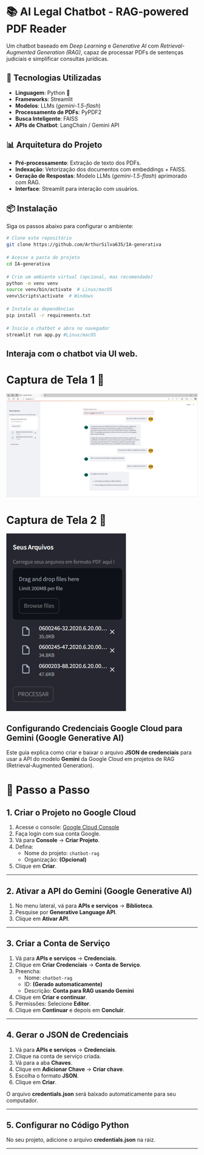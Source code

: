 # 📚 AI Legal Chatbot - RAG-powered PDF Reader

Um chatbot baseado em *Deep Learning* e *Generative AI* com *Retrieval-Augmented Generation (RAG)*, capaz de processar PDFs de sentenças judiciais e simplificar consultas jurídicas.

## 🚀 Tecnologias Utilizadas

- **Linguagem**: Python 🐍  
- **Frameworks**: Streamlit  
- **Modelos**: LLMs (*gemini-1.5-flash*)  
- **Processamento de PDFs**: PyPDF2  
- **Busca Inteligente**: FAISS 
- **APIs de Chatbot**: LangChain / Gemini API  

## 📊 Arquitetura do Projeto

- **Pré-processamento**: Extração de texto dos PDFs.
- **Indexação**: Vetorização dos documentos com embeddings + FAISS.
- **Geração de Respostas**: Modelo LLMs (*gemini-1.5-flash*) aprimorado com RAG.
- **Interface**: Streamlit para interação com usuários.

## 📦 Instalação

Siga os passos abaixo para configurar o ambiente:

```bash
# Clone este repositório
git clone https://github.com/ArthurSilva635/IA-generativa

# Acesse a pasta do projeto
cd IA-generativa

# Crie um ambiente virtual (opcional, mas recomendado)
python -m venv venv
source venv/bin/activate  # Linux/macOS
venv\Scripts\activate  # Windows

# Instale as dependências
pip install -r requirements.txt

# Inicie o chatbot e abra no navegador
streamlit run app.py #Linux/macOS
```

## Interaja com o chatbot via UI web.

# Captura de Tela 1 📸
![Adicionando os PDFs](./image/img1.PNG)


# Captura de Tela 2 📸
![Interajindo com o chatbot](./image/img2.png)


## Configurando Credenciais Google Cloud para Gemini (Google Generative AI)

Este guia explica como criar e baixar o arquivo **JSON de credenciais** para usar a API do modelo **Gemini** da Google Cloud em projetos de RAG (Retrieval-Augmented Generation).

# 🚀 Passo a Passo

## 1. Criar o Projeto no Google Cloud
1. Acesse o console: [Google Cloud Console](https://console.cloud.google.com/)
2. Faça login com sua conta Google.
3. Vá para **Console** → **Criar Projeto**.
4. Defina:
   - Nome do projeto: `chatbot-rag`
   - Organização: **(Opcional)**
5. Clique em **Criar**.

---

## 2. Ativar a API do Gemini (Google Generative AI)
1. No menu lateral, vá para **APIs e serviços** → **Biblioteca**.
2. Pesquise por **Generative Language API**.
3. Clique em **Ativar API**.

---

## 3. Criar a Conta de Serviço
1. Vá para **APIs e serviços** → **Credenciais**.
2. Clique em **Criar Credenciais** → **Conta de Serviço**.
3. Preencha:
   - Nome: `chatbot-rag`
   - ID: **(Gerado automaticamente)**
   - Descrição: **Conta para RAG usando Gemini**
4. Clique em **Criar e continuar**.
5. Permissões: Selecione **Editor**.
6. Clique em **Continuar** e depois em **Concluir**.

---

## 4. Gerar o JSON de Credenciais
1. Vá para **APIs e serviços** → **Credenciais**.
2. Clique na conta de serviço criada.
3. Vá para a aba **Chaves**.
4. Clique em **Adicionar Chave** → **Criar chave**.
5. Escolha o formato **JSON**.
6. Clique em **Criar**.

O arquivo **credentials.json** será baixado automaticamente para seu computador.

---

## 5. Configurar no Código Python
No seu projeto, adicione o arquivo **credentials.json** na raiz.

---


